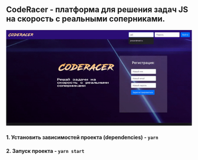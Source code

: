 ## CodeRacer - платформа для решения задач JS на скорость с реальными соперниками.

![Пример игры](coderacer.gif)

#### 1. Установить зависимостей проекта (dependencies) - `yarn`

#### 2. Запуск проекта - `yarn start`





